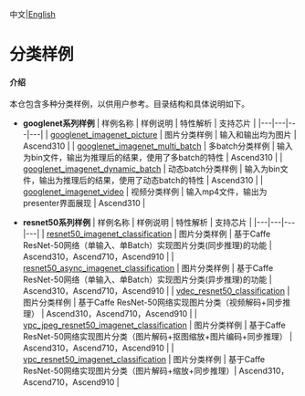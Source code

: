 中文|[English](README.md)

# 分类样例

#### 介绍
本仓包含多种分类样例，以供用户参考。目录结构和具体说明如下。

- **googlenet系列样例**
  | 样例名称  | 样例说明  | 特性解析  | 支持芯片 |
  |---|---|---|---|
  | [googlenet_imagenet_picture](./googlenet_imagenet_picture)  | 图片分类样例  | 输入和输出均为图片  | Ascend310 |
  | [googlenet_imagenet_multi_batch](./googlenet_imagenet_multi_batch)  | 多batch分类样例  | 输入为bin文件，输出为推理后的结果，使用了多batch的特性  | Ascend310 |
  | [googlenet_imagenet_dynamic_batch](./googlenet_imagenet_dynamic_batch)  | 动态batch分类样例  | 输入为bin文件，输出为推理后的结果，使用了动态batch的特性  | Ascend310 |
  | [googlenet_imagenet_video](./googlenet_imagenet_video)  | 视频分类样例  | 输入mp4文件，输出为presenter界面展现  | Ascend310 |

- **resnet50系列样例**
  | 样例名称  | 样例说明  | 特性解析  | 支持芯片 |
  |---|---|---|---|
  | [resnet50_imagenet_classification](./resnet50_imagenet_classification)  | 图片分类样例  | 基于Caffe ResNet-50网络（单输入、单Batch）实现图片分类(同步推理)的功能  | Ascend310，Ascend710，Ascend910 |
  | [resnet50_async_imagenet_classification](./resnet50_async_imagenet_classification)  | 图片分类样例  | 基于Caffe ResNet-50网络（单输入、单Batch）实现图片分类(异步推理)的功能  | Ascend310，Ascend710，Ascend910 |
  | [vdec_resnet50_classification](./vdec_resnet50_classification)  | 图片分类样例  | 基于Caffe ResNet-50网络实现图片分类（视频解码+同步推理）  | Ascend310，Ascend710，Ascend910 |
  | [vpc_jpeg_resnet50_imagenet_classification](./vpc_jpeg_resnet50_imagenet_classification)  | 图片分类样例  | 基于Caffe ResNet-50网络实现图片分类（图片解码+抠图缩放+图片编码+同步推理）  | Ascend310，Ascend710，Ascend910 |
  | [vpc_resnet50_imagenet_classification](./vpc_resnet50_imagenet_classification) | 图片分类样例 | 基于Caffe ResNet-50网络实现图片分类（图片解码+缩放+同步推理）| Ascend310，Ascend710，Ascend910 |